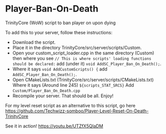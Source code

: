 # Player-Ban-On-Death
TrinityCore (WoW) script to ban player on upon dying


To add this to your server, follow these instructions:

* Download the script.
* Place it in the directory TrinityCore/src/server/scripts/Custom.
* Open your custom_script_loader.cpp in the same directory (Custom) then where you see `// This is where scripts' loading functions should be declared:` add (under it) `void AddSC_Player_Ban_On_Death();`.
* Where it says `void AddCustomScripts() {` add `AddSC_Player_Ban_On_Death();`.
* Open CMakeLists.txt (TrinityCore/src/server/scripts/CMakeLists.txt) Where it says (Around line 245) `${scripts_STAT_SRCS}` Add `Custom/Player_Ban_On_Death.cpp`
* Recompile your server. That should be all. Enjoy!


For my level reset script as an alternative to this script, go here https://github.com/Techwizz-somboo/Player-Level-Reset-On-Death-TrinityCore


See it in action! https://youtu.be/UTZfX5QIaDM
